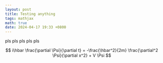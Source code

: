 ```yaml
---
layout: post
title: Testing anything
tags: mathjax
math: true
date: 2024-04-17 19:33 +0800
---
```

pls pls pls pls pls

$$
i\hbar \frac{\partial \Psi}{\partial t} = -\frac{\hbar^2}{2m}
\frac{\partial^2 \Psi}{\partial x^2} + V \Psi
$$
